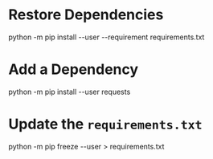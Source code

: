# Restore Dependencies

python -m pip install --user --requirement requirements.txt

# Add a Dependency

python -m pip install --user requests

# Update the `requirements.txt`

python -m pip freeze --user > requirements.txt
